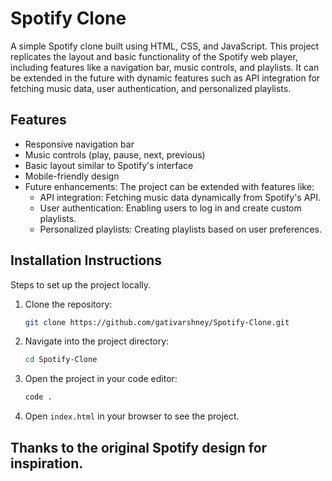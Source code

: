 # Spotify Clone
A simple Spotify clone built using HTML, CSS, and JavaScript. This project replicates the layout and basic functionality of the Spotify web player, including features like a navigation bar, music controls, and playlists. It can be extended in the future with dynamic features such as API integration for fetching music data, user authentication, and personalized playlists.

## Features
- Responsive navigation bar
- Music controls (play, pause, next, previous)
- Basic layout similar to Spotify's interface
- Mobile-friendly design
- Future enhancements: The project can be extended with features like:
    - API integration: Fetching music data dynamically from Spotify's API.
    - User authentication: Enabling users to log in and create custom playlists.
    - Personalized playlists: Creating playlists based on user preferences.


## Installation Instructions 
Steps to set up the project locally.

1. Clone the repository:
    ```bash
   git clone https://github.com/gativarshney/Spotify-Clone.git
   ```
2. Navigate into the project directory:
    ```bash
   cd Spotify-Clone
   ```
3. Open the project in your code editor:
    ```bash
   code .
   ```
4. Open `index.html` in your browser to see the project.


## Thanks to the original Spotify design for inspiration.
